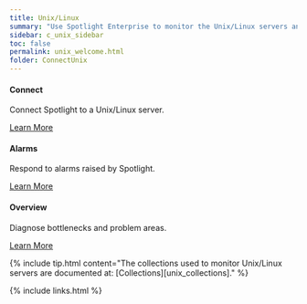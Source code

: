 ```yaml
---
title: Unix/Linux
summary: "Use Spotlight Enterprise to monitor the Unix/Linux servers and hosts of database connections in your enterprise."
sidebar: c_unix_sidebar
toc: false
permalink: unix_welcome.html
folder: ConnectUnix
---
```

<div class="row">
        <div class="col-md-3 col-sm-6">
            <div class="panel panel-default text-center">
                <div class="panel-body">
                    <h4>Connect</h4>
                    <p>Connect Spotlight to a Unix/Linux server.</p>
                    <a href="Unix_connect_details.html" class="btn btn-primary">Learn More</a>
                </div>
            </div>
        </div>
        <div class="col-md-3 col-sm-6">
            <div class="panel panel-default text-center">
                <div class="panel-body">
                    <h4>Alarms</h4>
                    <p>Respond to alarms raised by Spotlight.</p>
                    <a href="unix_alarms.html" class="btn btn-primary">Learn More</a>
                </div>
            </div>
        </div>
        <div class="col-md-3 col-sm-6">
            <div class="panel panel-default text-center">
                <div class="panel-body">
                    <h4>Overview</h4>
                    <p>Diagnose bottlenecks and problem areas.</p>
                    <a href="unix_drilldown_overview.html" class="btn btn-primary">Learn More</a>
                </div>
            </div>
        </div>
    </div>

{% include tip.html content="The collections used to monitor Unix/Linux servers are documented at: [Collections][unix_collections]." %}

{% include links.html %}
